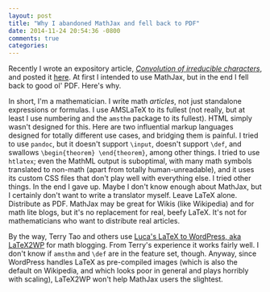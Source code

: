 ```yaml
---
layout: post
title: "Why I abandoned MathJax and fell back to PDF"
date: 2014-11-24 20:54:36 -0800
comments: true
categories:
---
```

Recently I wrote an expository article, [*Convolution of irreducible characters*](/pdf/20141119-convolution-of-irreducible-characters.pdf), and posted it [here](/blog/2014/11/19/convolution-of-irreducible-characters/). At first I intended to use MathJax, but in the end I fell back to good ol' PDF. Here's why.

In short, I'm a mathematician. I write math *articles*, not just standalone expressions or formulas. I use AMSLaTeX to its fullest (not really, but at least I use numbering and the `amsthm` package to its fullest). HTML simply wasn't designed for this. Here are two influential markup languages designed for totally different use cases, and bridging them is painful. I tried to use `pandoc`, but it doesn't support `\input`, doesn't support `\def`, and swallows `\begin{theorem} \end{theorem}`, among other things. I tried to use `htlatex`; even the MathML output is suboptimal, with many math symbols translated to non-math (apart from totally human-unreadable), and it uses its custom CSS files that don't play well with everything else. I tried other things. In the end I gave up. Maybe I don't know enough about MathJax, but I certainly don't want to write a translator myself. Leave LaTeX alone. Distribute as PDF. MathJax may be great for Wikis (like Wikipedia) and for math lite blogs, but it's no replacement for real, beefy LaTeX. It's not for mathematicians who want to distribute real articles.

By the way, Terry Tao and others use [Luca's LaTeX to WordPress, aka LaTeX2WP](http://lucatrevisan.wordpress.com/latex-to-wordpress/) for math blogging. From Terry's experience it works fairly well. I don't know if `amsthm` and `\def` are in the feature set, though. Anyway, since WordPress handles LaTeX as pre-compiled images (which is also the default on Wikipedia, and which looks poor in general and plays horribly with scaling), LaTeX2WP won't help MathJax users the slightest.
